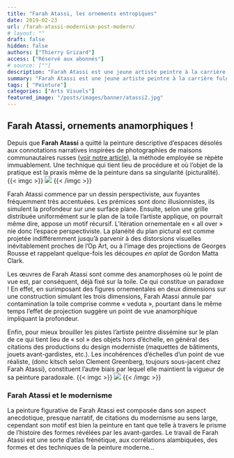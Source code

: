 ```yaml
---
title: "Farah Atassi, les ornements entropiques"
date: 2019-02-23
url: /farah-atassi-modernism-post-modern/
# layout: ""
draft: false
hidden: false
authors: ["Thierry Grizard"]
access: ["Réservé aux abonnés"]
# source: [""]
description: "Farah Atassi est une jeune artiste peintre à la carrière fulgurante dont le motif essentiel est tiré de l'histoire de l'art moderne et des avant-gardes"
summary: "Farah Atassi est une jeune artiste peintre à la carrière fulgurante dont le motif essentiel est tiré de l'histoire de l'art moderne et des avant-gardes"
tags: [ "Peinture"]
categories: ["Arts Visuels"]
featured_image: "/posts/images/banner/atassi2.jpg"
---
```

## Farah Atassi, ornements anamorphiques !

Depuis que **Farah Atassi** a quitté la peinture descriptive d’espaces désolés aux connotations narratives inspirées de photographies de maisons communautaires russes ([voir notre article](/farah-atassi-entropie-decorative/)), la méthode employée se répète immuablement. Une technique qui tient lieu de procédure et où l’objet de la pratique est la praxis même de la peinture dans sa singularité (picturalité).
{{< imgc >}}
![](/posts/images/atassi/farah-atassi_painting_modernism_ornamental.005-3.jpg)
{{< /imgc >}}

Farah Atassi commence par un dessin perspectiviste, aux fuyantes fréquemment très accentuées. Les prémices sont donc illusionnistes, ils simulent la profondeur sur une surface plane. Ensuite, selon une grille distribuée uniformément sur le plan de la toile l’artiste applique, on pourrait même dire, appose un motif récursif. L’itération ornementale en « all over » nie donc l’espace perspectiviste. La planéité du plan pictural est comme projetée indifféremment jusqu’à parvenir à des distorsions visuelles inévitablement proches de l’Op Art, ou à l’image des projections de Georges Rousse et rappelant quelque-fois les découpes *en aplat* de Gordon Matta Clark.

Les œuvres de Farah Atassi sont comme des anamorphoses où le point de vue est, par conséquent, déjà fixé sur la toile. Ce qui constitue un paradoxe ! En effet, en surimposant des figures ornementales en deux dimensions sur une construction simulant les trois dimensions, Farah Atassi annule par contamination la toile comprise comme « veduta », pourtant dans le même temps l’effet de projection suggère un point de vue anamorphique impliquant la profondeur.

Enfin, pour mieux brouiller les pistes l’artiste peintre dissémine sur le plan de ce qui tient lieu de « sol » des objets hors d’échelle, en général des citations des productions du design moderniste (maquettes de bâtiments, jouets avant-gardistes, etc.). Les incohérences d’échelles d’un point de vue réaliste, (donc kitsch selon Clement Greenberg, toujours sous-jacent chez Farah Atassi), constituent l’autre biais par lequel elle maintient la vigueur de sa peinture paradoxale.
{{< imgc >}}
![](/posts/images/atassi/farah-atassi_painting_modernism_ornamental.005-4.jpg)
{{< /imgc >}}

### Farah Atassi et le modernisme

La peinture figurative de Farah Atassi est composée dans son aspect anecdotique, presque narratif, de citations du modernisme au sens large, cependant son motif est bien la peinture en tant que telle à travers le prisme de l’histoire des formes révélées par les avant-gardes. Le travail de Farah Atassi est une sorte d’atlas frénétique, aux corrélations alambiquées, des formes et des techniques de la peinture moderne...